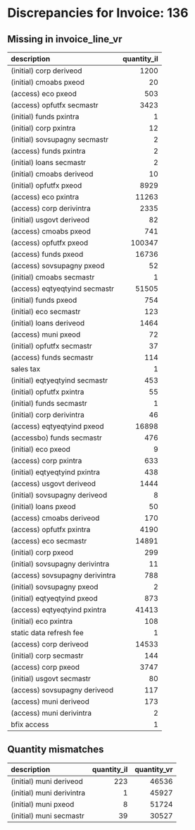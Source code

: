 # Discrepancies for Invoice: 136

## Missing in invoice_line_vr

| description                     |   quantity_il |
|:--------------------------------|--------------:|
| (initial) corp deriveod         |          1200 |
| (initial) cmoabs pxeod          |            20 |
| (access) eco pxeod              |           503 |
| (access) opfutfx secmastr       |          3423 |
| (initial) funds pxintra         |             1 |
| (initial) corp pxintra          |            12 |
| (initial) sovsupagny secmastr   |             2 |
| (access) funds pxintra          |             2 |
| (initial) loans secmastr        |             2 |
| (initial) cmoabs deriveod       |            10 |
| (initial) opfutfx pxeod         |          8929 |
| (access) eco pxintra            |         11263 |
| (access) corp derivintra        |          2335 |
| (initial) usgovt deriveod       |            82 |
| (access) cmoabs pxeod           |           741 |
| (access) opfutfx pxeod          |        100347 |
| (access) funds pxeod            |         16736 |
| (access) sovsupagny pxeod       |            52 |
| (initial) cmoabs secmastr       |             1 |
| (access) eqtyeqtyind secmastr   |         51505 |
| (initial) funds pxeod           |           754 |
| (initial) eco secmastr          |           123 |
| (initial) loans deriveod        |          1464 |
| (access) muni pxeod             |            72 |
| (initial) opfutfx secmastr      |            37 |
| (access) funds secmastr         |           114 |
| sales tax                       |             1 |
| (initial) eqtyeqtyind secmastr  |           453 |
| (initial) opfutfx pxintra       |            55 |
| (initial) funds secmastr        |             1 |
| (initial) corp derivintra       |            46 |
| (access) eqtyeqtyind pxeod      |         16898 |
| (accessbo) funds secmastr       |           476 |
| (initial) eco pxeod             |             9 |
| (access) corp pxintra           |           633 |
| (initial) eqtyeqtyind pxintra   |           438 |
| (access) usgovt deriveod        |          1444 |
| (initial) sovsupagny deriveod   |             8 |
| (initial) loans pxeod           |            50 |
| (access) cmoabs deriveod        |           170 |
| (access) opfutfx pxintra        |          4190 |
| (access) eco secmastr           |         14891 |
| (initial) corp pxeod            |           299 |
| (initial) sovsupagny derivintra |            11 |
| (access) sovsupagny derivintra  |           788 |
| (initial) sovsupagny pxeod      |             2 |
| (initial) eqtyeqtyind pxeod     |           873 |
| (access) eqtyeqtyind pxintra    |         41413 |
| (initial) eco pxintra           |           108 |
| static data refresh fee         |             1 |
| (access) corp deriveod          |         14533 |
| (initial) corp secmastr         |           144 |
| (access) corp pxeod             |          3747 |
| (initial) usgovt secmastr       |            80 |
| (access) sovsupagny deriveod    |           117 |
| (access) muni deriveod          |           173 |
| (access) muni derivintra        |             2 |
| bfix access                     |             1 |

## Quantity mismatches

| description               |   quantity_il |   quantity_vr |
|:--------------------------|--------------:|--------------:|
| (initial) muni deriveod   |           223 |         46536 |
| (initial) muni derivintra |             1 |         45927 |
| (initial) muni pxeod      |             8 |         51724 |
| (initial) muni secmastr   |            39 |         30527 |
